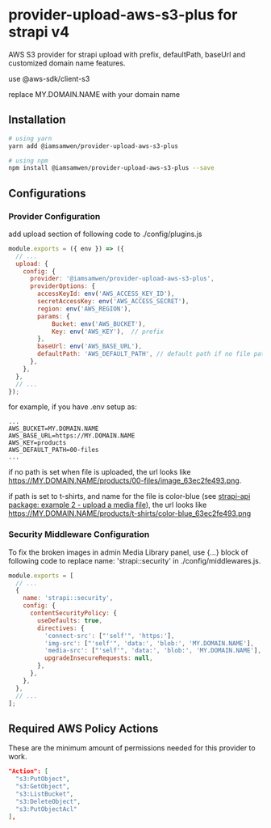 # provider-upload-aws-s3-plus for strapi v4

AWS S3 provider for strapi upload with prefix, defaultPath, baseUrl and customized domain name features.

use @aws-sdk/client-s3

replace MY.DOMAIN.NAME with your domain name

## Installation

```bash
# using yarn
yarn add @iamsamwen/provider-upload-aws-s3-plus

# using npm
npm install @iamsamwen/provider-upload-aws-s3-plus --save
```

## Configurations

### Provider Configuration

add upload section of following code to ./config/plugins.js

```js
module.exports = ({ env }) => ({
  // ...
  upload: {
    config: {
      provider: '@iamsamwen/provider-upload-aws-s3-plus',
      providerOptions: {
        accessKeyId: env('AWS_ACCESS_KEY_ID'),
        secretAccessKey: env('AWS_ACCESS_SECRET'),
        region: env('AWS_REGION'),
        params: {
            Bucket: env('AWS_BUCKET'),
            Key: env('AWS_KEY'),  // prefix 
        },
        baseUrl: env('AWS_BASE_URL'),
        defaultPath: 'AWS_DEFAULT_PATH', // default path if no file path provided
      },
    },
  },
  // ...
});

```

for example, if you have .env setup as:
```
...
AWS_BUCKET=MY.DOMAIN.NAME
AWS_BASE_URL=https://MY.DOMAIN.NAME
AWS_KEY=products
AWS_DEFAULT_PATH=00-files
...
```

if no path is set when file is uploaded, the url looks like https://MY.DOMAIN.NAME/products/00-files/image_63ec2fe493.png.

if path is set to t-shirts, and name for the file is color-blue (see <a href="https://github.com/iamsamwen/strapi-api">strapi-api package: example 2 - upload a media file</a>), the url looks like https://MY.DOMAIN.NAME/products/t-shirts/color-blue_63ec2fe493.png

### Security Middleware Configuration

To fix the broken images in admin Media Library panel, use {...} block of following code to replace name: 'strapi::security' in ./config/middlewares.js.

```js
module.exports = [
  // ...
  {
    name: 'strapi::security',
    config: {
      contentSecurityPolicy: {
        useDefaults: true,
        directives: {
          'connect-src': ["'self'", 'https:'],
          'img-src': ["'self'", 'data:', 'blob:', 'MY.DOMAIN.NAME'],
          'media-src': ["'self'", 'data:', 'blob:', 'MY.DOMAIN.NAME'],
          upgradeInsecureRequests: null,
        },
      },
    },
  },
  // ...
];
```

## Required AWS Policy Actions

These are the minimum amount of permissions needed for this provider to work.

```json
"Action": [
  "s3:PutObject",
  "s3:GetObject",
  "s3:ListBucket",
  "s3:DeleteObject",
  "s3:PutObjectAcl"
],
```
